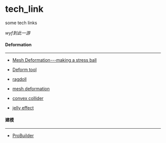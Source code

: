 # tech_link
some tech links

*wyf到此一游*



#### Deformation

---

- [Mesh Deformation---making a stress ball](https://catlikecoding.com/unity/tutorials/mesh-deformation/)

- [Deform tool](https://github.com/keenanwoodall/Deform)

-  [ragdoll](https://www.youtube.com/watch?v=DInV-jHm9rk)


- [mesh deformation](https://assetstore.unity.com/packages/tools/physics/b-soft-body-deformation-53378)

- [convex collider](https://assetstore.unity.com/packages/tools/utilities/convex-collider-creator-pro-131644)

- [jelly effect](https://www.youtube.com/watch?v=tTdKEJpX2HI)

  

#### 建模

---

- [ProBuilder](https://unity3d.com/cn/unity/features/worldbuilding/probuilder)

